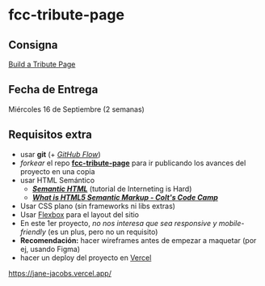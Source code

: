 # fcc-tribute-page

## Consigna

[Build a Tribute Page](https://www.freecodecamp.org/learn/responsive-web-design/responsive-web-design-projects/build-a-tribute-page)

## Fecha de Entrega

Miércoles 16 de Septiembre (2 semanas)

## Requisitos extra

- usar **git** (+ *[GitHub Flow](https://guides.github.com/introduction/flow/)*)
- *forkear* el repo **[fcc-tribute-page](https://github.com/undefinedschool/fcc-tribute-page)** para ir publicando los avances del proyecto en una copia
- usar HTML Semántico
    - ***[Semantic HTML](https://www.internetingishard.com/html-and-css/semantic-html/)*** (tutorial de Interneting is Hard)
    - ***[What is HTML5 Semantic Markup - Colt's Code Camp](https://www.youtube.com/watch?v=naha1DIHK4E)***
- Usar CSS plano (sin frameworks ni libs extras)
- Usar [Flexbox](https://www.internetingishard.com/html-and-css/flexbox/) para el layout del sitio
- En este 1er proyecto, _no nos interesa que sea responsive y mobile-friendly_ (es un plus, pero no un requisito)
- **Recomendación:** hacer wireframes antes de empezar a maquetar (por ej, usando Figma)
- hacer un deploy del proyecto en [Vercel](https://vercel.com/)


https://jane-jacobs.vercel.app/
